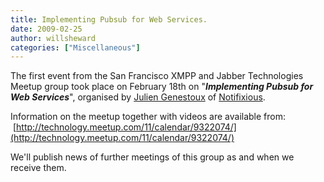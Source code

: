 ```yaml
---
title: Implementing Pubsub for Web Services.
date: 2009-02-25
author: willsheward
categories: ["Miscellaneous"]
---
```


The first event from the San Francisco XMPP and Jabber Technologies Meetup group took place on February 18th on "***Implementing Pubsub for Web Services***", organised by [Julien Genestoux](http://identi.ca/julien) of [Notifixious](http://notifixio.us/).

Information on the meetup together with videos are available from:  [http://technology.meetup.com/11/calendar/9322074/](http://technology.meetup.com/11/calendar/9322074/)

We'll publish news of further meetings of this group as and when we receive them.
